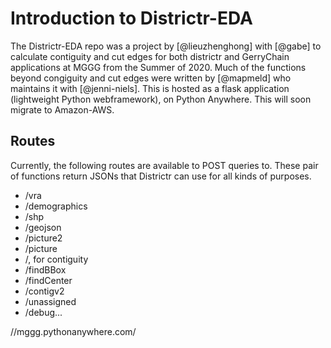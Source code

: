 # Introduction to Districtr-EDA

The Districtr-EDA repo was a project by [@lieuzhenghong] with [@gabe]
to calculate contiguity and cut edges for both districtr and GerryChain
applications at MGGG from the Summer of 2020. Much of the functions beyond
congiguity and cut edges were written by [@mapmeld] who maintains it
with [@jenni-niels]. This is hosted as a flask application (lightweight
Python webframework), on Python Anywhere. This will soon migrate to Amazon-AWS.

## Routes

Currently, the following routes are available to POST queries to. These pair of
functions return JSONs that Districtr can use for all kinds of purposes.

- /vra
- /demographics
- /shp
- /geojson
- /picture2
- /picture
- /, for contiguity 
- /findBBox
- /findCenter
- /contigv2
- /unassigned
- /debug...

//mggg.pythonanywhere.com/
